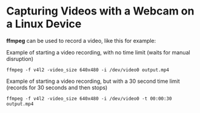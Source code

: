 # Capturing Videos with a Webcam on a Linux Device
**ffmpeg** can be used to record a video, like this for example:

Example of starting a video recording, with no time limit (waits for manual disruption)
```
ffmpeg -f v4l2 -video_size 640x480 -i /dev/video0 output.mp4
```


Example of starting a video recording, but with a 30 second time limit (records for 30 seconds and then stops)
```
ffmpeg -f v4l2 -video_size 640x480 -i /dev/video0 -t 00:00:30 output.mp4
```